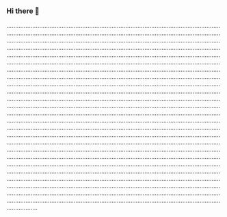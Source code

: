 ### Hi there 👋

..............................................................................................................................................................................................................................................................................................................................................................................................................................................................................................................................................................................................................................................................................................................................................................................................................................................................................................................................................................................................................................................................................................................................................................................................................................................................................................................................................................................................................................................................................................................................................................................................................................................................................................................................................................................................................................................................................................................................................................................................................................................................................................................................................................................................................................................................................................................................................................................................................................................................................................................................................................................................................................................................................................................................................................................................................................................................................................................................................................................................................................................................................................................................................................................................................................................